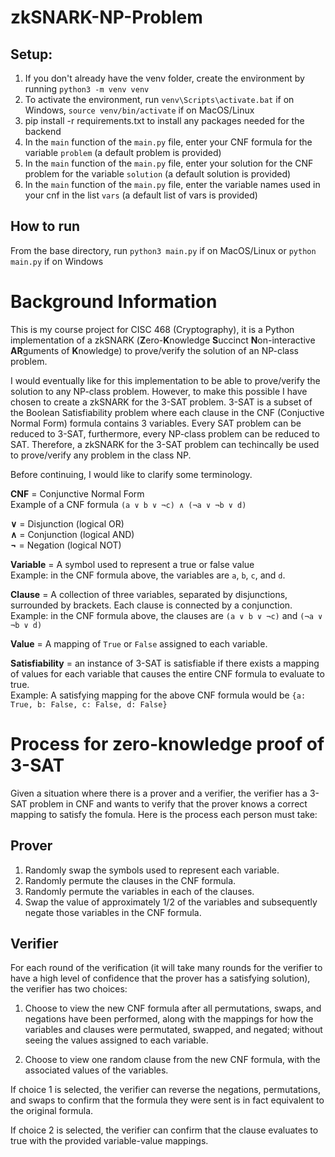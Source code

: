 # zkSNARK-NP-Problem

## Setup:

1. If you don't already have the venv folder, create the environment by running `python3 -m venv venv`
2. To activate the environment, run `venv\Scripts\activate.bat` if on Windows, `source venv/bin/activate` if on MacOS/Linux
3. pip install -r requirements.txt to install any packages needed for the backend
4. In the `main` function of the `main.py` file, enter your CNF formula for the variable `problem` (a default problem is provided)
5. In the `main` function of the `main.py` file, enter your solution for the CNF problem for the variable `solution` (a default solution is provided)
6. In the `main` function of the `main.py` file, enter the variable names used in your cnf in the list `vars` (a default list of vars is provided)

## How to run
From the base directory, run `python3 main.py` if on MacOS/Linux or `python main.py` if on Windows

# Background Information

This is my course project for CISC 468 (Cryptography), it is a Python implementation of a zkSNARK (**Z**ero-**K**nowledge **S**uccinct **N**on-interactive **AR**guments of **K**nowledge) to prove/verify the solution of an NP-class problem.

I would eventually like for this implementation to be able to prove/verify the solution to any NP-class problem. However, to make this possible I have chosen to create a zkSNARK for the 3-SAT problem. 3-SAT is a subset of the Boolean Satisfiability problem where each clause in the CNF (Conjuctive Normal Form) formula contains 3 variables. Every SAT problem can be reduced to 3-SAT, furthermore, every NP-class problem can be reduced to SAT. Therefore, a zkSNARK for the 3-SAT problem can techincally be used to prove/verify any problem in the class NP.

Before continuing, I would like to clarify some terminology.

**CNF** = Conjunctive Normal Form   
Example of a CNF formula `(a ∨ b ∨ ¬c) ∧ (¬a ∨ ¬b ∨ d)`

**∨** = Disjunction (logical OR)   
**∧** = Conjunction (logical AND)   
**¬** = Negation (logical NOT)   

**Variable** = A symbol used to represent a true or false value  
Example: in the CNF formula above, the variables are `a`, `b`, `c`, and `d`.

**Clause** = A collection of three variables, separated by disjunctions, surrounded by brackets. Each clause is connected by a conjunction.  
Example: in the CNF formula above, the clauses are `(a ∨ b ∨ ¬c)` and `(¬a ∨ ¬b ∨ d)`

**Value** = A mapping of `True` or `False` assigned to each variable.

**Satisfiability** = an instance of 3-SAT is satisfiable if there exists a mapping of values for each variable that causes the entire CNF formula to evaluate to true.   
Example: A satisfying mapping for the above CNF formula would be `{a: True, b: False, c: False, d: False}`

# Process for zero-knowledge proof of 3-SAT
Given a situation where there is a prover and a verifier, the verifier has a 3-SAT problem in CNF and wants to verify that the prover knows a correct mapping to satisfy the fomula. Here is the process each person must take:

## Prover
1. Randomly swap the symbols used to represent each variable.
2. Randomly permute the clauses in the CNF formula.
3. Randomly permute the variables in each of the clauses.
4. Swap the value of approximately 1/2 of the variables and subsequently negate those variables in the CNF formula.

## Verifier
For each round of the verification (it will take many rounds for the verifier to have a high level of confidence that the prover has a satisfying solution), the verifier has two choices:

1. Choose to view the new CNF formula after all permutations, swaps, and negations have been performed, along with the mappings for how the variables and clauses were permutated, swapped, and negated; without seeing the values assigned to each variable.

2. Choose to view one random clause from the new CNF formula, with the associated values of the variables.

If choice 1 is selected, the verifier can reverse the negations, permutations, and swaps to confirm that the formula they were sent is in fact equivalent to the original formula.

If choice 2 is selected, the verifier can confirm that the clause evaluates to true with the provided variable-value mappings.




